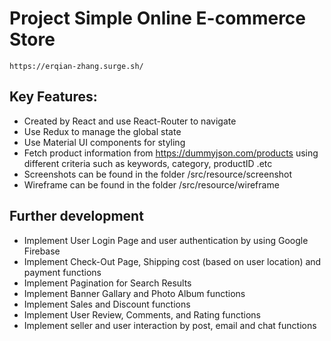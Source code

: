 # Project Simple Online E-commerce Store
    https://erqian-zhang.surge.sh/ 
## Key Features:


- Created by React and use React-Router to navigate
- Use Redux to manage the global state
- Use Material UI components for styling
- Fetch product information from https://dummyjson.com/products using different criteria such as keywords, category, productID .etc
- Screenshots can be found in the folder /src/resource/screenshot
- Wireframe can be found in the folder /src/resource/wireframe

## Further development

- Implement User Login  Page and user authentication by using Google Firebase
- Implement Check-Out Page, Shipping cost (based on user location) and payment functions
- Implement Pagination for Search Results
- Implement Banner Gallary and Photo Album functions
- Implement Sales and Discount functions
- Implement User Review, Comments, and Rating functions
- Implement seller and user interaction by post, email and chat functions
